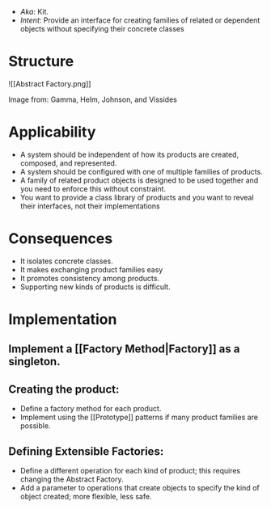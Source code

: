 * *Aka*: Kit.
* *Intent*: Provide an interface for creating families of related or dependent objects without specifying their concrete classes
# Structure
![[Abstract Factory.png]]<figcaption> Image from: Gamma, Helm, Johnson, and Vissides </figcaption>

# Applicability
* A system should be independent of how its products are created, composed, and represented.
* A system should be configured with one of multiple families of products.
* A family of related product objects is designed to be used together and you need to enforce this without constraint.
* You want to provide a class library of products and you want to reveal their interfaces, not their implementations

# Consequences
* It isolates concrete classes.
* It makes exchanging product families easy
* It promotes consistency among products.
* Supporting new kinds of products is difficult.

# Implementation
## Implement a [[Factory Method|Factory]] as a singleton.

## Creating the product:
* Define a factory method for each product.
* Implement using the [[Prototype]] patterns if many product families are possible.

## Defining Extensible Factories:
* Define a different operation for each kind of product; this requires changing the Abstract Factory.
* Add a parameter to operations that create objects to specify the kind of object created; more flexible, less safe.